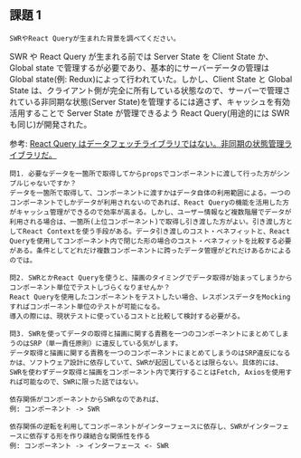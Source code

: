 ## 課題 1

`SWRやReact Queryが生まれた背景を調べてください。`

SWR や React Query が生まれる前では Server State を Client State か、Global state で管理するが必要であり、基本的にサーバーデータの管理は Global state(例: Redux)によって行われていた。しかし、Client State と Global State は、クライアント側が完全に所有している状態なので、サーバーで管理されている非同期な状態(Server State)を管理するには適さず、キャッシュを有効活用することで Server State が管理できるよう React Query(用途的には SWR も同じ)が開発された。

参考: [React Query はデータフェッチライブラリではない。非同期の状態管理ライブラリだ。](https://qiita.com/taisei-13046/items/05cac3a2b4daeced64aa)

```
問1. 必要なデータを一箇所で取得してからpropsでコンポーネントに渡して行った方がシンプルじゃないですか？
データを一箇所で取得して、コンポーネントに渡すかはデータ自体の利用範囲による。一つのコンポーネントでしかデータが利用されないのであれば、React Queryの機能を活用した方がキャッシュ管理ができるので効率が高まる。しかし、ユーザー情報など複数階層でデータが利用される場合は、一箇所(上位コンポーネント)で取得し引き渡した方がよい。引き渡し方としてReact Contextを使う手段がある。データ引き渡しのコスト・ベネフィットと、React Queryを使用してコンポーネント内で閉じた形の場合のコスト・ベネフィットを比較する必要がある。条件としてどれだけ複数コンポーネントに跨ったデータ管理がどれだけあるかによるのでは。

問2. SWRとかReact Queryを使うと、描画のタイミングでデータ取得が始まってしまうからコンポーネント単位でテストしづらくなりませんか？
React Queryを使用したコンポーネントをテストしたい場合、レスポンスデータをMockingすればコンポーネント単位のテストが可能になる。
導入の際には、現状テストに使っているコストと比較して検討する必要がる。

問3. SWRを使ってデータの取得と描画に関する責務を一つのコンポーネントにまとめてしまうのはSRP（単一責任原則）に違反している気がします。
データ取得と描画に関する責務を一つのコンポーネントにまとめてしまうのはSRP違反になるかは、ソフトウェア設計に依存していて、SWRが起因しているとは限らない。具体的には、SWRを使わずデータ取得と描画をコンポーネント内で実行することはFetch, Axiosを使用すれば可能なので、SWRに限った話ではない。

依存関係がコンポーネントからSWRなのであれば、
例: コンポーネント -> SWR

依存関係の逆転を利用してコンポーネントがインターフェースに依存し、SWRがインターフェースに依存する形を作り疎結合な関係性を作る
例: コンポーネント -> インターフェース <- SWR
```
